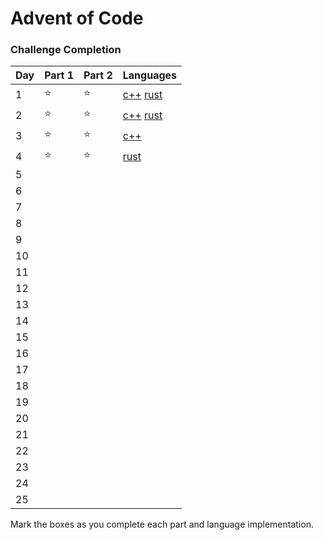 **Advent of Code**
=====================================

### Challenge Completion

| Day | Part 1 | Part 2 | Languages |
| --- | --- | --- | --- |
| 1   | ⭐  | ⭐ |     [c++](aoc24/cpp/01_historian_hysteria/) [rust](aoc24/rust/src/day01_historian_hysteria.rs)      |
| 2   | ⭐  | ⭐ |     [c++](aoc24/cpp/02_red_nosed_reports/) [rust](aoc24/rust/src/day02_red_nosed_reports.rs)      |
| 3   | ⭐  | ⭐ |     [c++](aoc24/cpp/03_mull_it_over/)      |
| 4   | ⭐  | ⭐ |     [rust](aoc24/rust/src/day04_ceres_search.rs)      |
| 5   |     |     |           |
| 6   |     |     |           |
| 7   |     |     |           |
| 8   |     |     |           |
| 9   |     |     |           |
| 10  |     |     |           |
| 11  |     |     |           |
| 12  |     |     |           |
| 13  |     |     |           |
| 14  |     |     |           |
| 15  |     |     |           |
| 16  |     |     |           |
| 17  |     |     |           |
| 18  |     |     |           |
| 19  |     |     |           |
| 20  |     |     |           |
| 21  |     |     |           |
| 22  |     |     |           |
| 23  |     |     |           |
| 24  |     |     |           |
| 25  |     |     |           |

Mark the boxes as you complete each part and language implementation.
